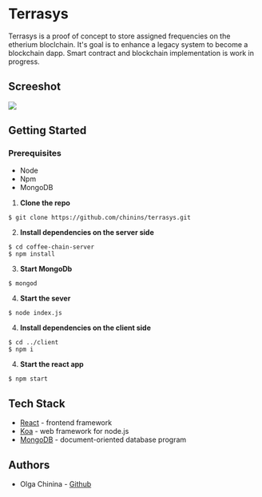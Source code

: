 # Terrasys
Terrasys is a proof of concept to store assigned frequencies on the etherium bloclchain. It's goal is to enhance a legacy system to become a blockchain dapp. Smart contract and blockchain implementation is work in progress.

## Screeshot
<img src="./src/assets/screenshot.png"/>

## Getting Started
### Prerequisites
- Node
- Npm
- MongoDB
1. **Clone the repo**
```
$ git clone https://github.com/chinins/terrasys.git
```
2. **Install dependencies on the server side**
```
$ cd coffee-chain-server
$ npm install
```
3. **Start MongoDb**
```
$ mongod
```
4. **Start the sever**
```
$ node index.js
```
4. **Install dependencies on the client side**
```
$ cd ../client
$ npm i
```
4. **Start the react app**
```
$ npm start
```
## Tech Stack
- [React](https://reactjs.org/) - frontend framework
- [Koa](https://koajs.com/) - web framework for node.js
- [MongoDB](https://www.mongodb.com/) - document-oriented database program

## Authors
- Olga Chinina - [Github](https://github.com/chinins)